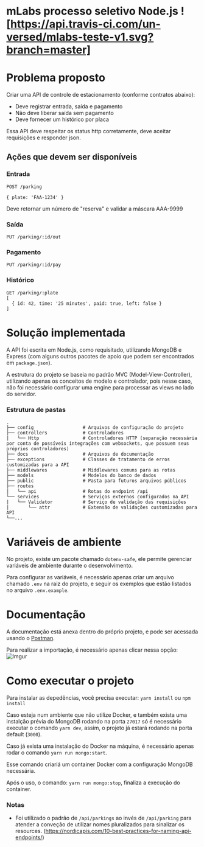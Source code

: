 # mLabs processo seletivo Node.js ![https://api.travis-ci.com/un-versed/mlabs-teste-v1.svg?branch=master]

# Problema proposto

Criar uma API de controle de estacionamento (conforme contratos abaixo):

  - Deve registrar entrada, saída e pagamento
  - Não deve liberar saída sem pagamento
  - Deve fornecer um histórico por placa

Essa API deve respeitar os status http corretamente, deve aceitar requisições e responder json.

## Ações que devem ser disponíveis

### Entrada

```
POST /parking

{ plate: 'FAA-1234' }
```

Deve retornar um número de "reserva" e validar a máscara AAA-9999

### Saída

```
PUT /parking/:id/out
```

### Pagamento

```
PUT /parking/:id/pay
```

### Histórico

```
GET /parking/:plate
[
  { id: 42, time: '25 minutes', paid: true, left: false }
]
```

# Solução implementada

A API foi escrita em Node.js, como requisitado, utilizando MongoDB e Express (com alguns outros pacotes de apoio que podem ser encontrados em ```package.json```).

A estrutura do projeto se baseia no padrão MVC (Model-View-Controller), utilizando apenas os conceitos de modelo e controlador, pois nesse caso, não foi necessário configurar uma engine para processar as views no lado do servidor.

### Estrutura de pastas
    .
    ├── config                  # Arquivos de configuração do projeto
    ├── controllers             # Controladores
    |   └── Http                # Controladores HTTP (separação necessária por conta de possíveis integrações com websockets, que possuem seus próprios controladores)
    ├── docs                    # Arquivos de documentação
    ├── exceptions              # Classes de tratamento de erros customizadas para a API
    ├── middlewares             # Middlewares comuns para as rotas
    ├── models                  # Modelos do banco de dados
    ├── public                  # Pasta para futuros arquivos públicos
    ├── routes 
    |   └── api                 # Rotas do endpoint /api
    └── services                # Serviços externos configurados na API
    |   └── Validator           # Serviço de validação das requisições
    |       └── attr            # Extensão de validações customizadas para API
    └──...

# Variáveis de ambiente
No projeto, existe um pacote chamado ```dotenv-safe```, ele permite gerenciar variáveis de ambiente durante o desenvolvimento.

Para configurar as variáveis, é necessário apenas criar um arquivo chamado ```.env``` na raiz do projeto, e seguir os exemplos que estão listados no arquivo ```.env.example```.

# Documentação

A documentação está anexa dentro do próprio projeto, e pode ser acessada usando o [Postman](https://www.postman.com/).

Para realizar a importação, é necessário apenas clicar nessa opção:
![Imgur](https://i.imgur.com/OPNqxnV.jpg)

# Como executar o projeto

Para instalar as depedências, você precisa executar: ```yarn install``` ou ```npm install```

Caso esteja num ambiente que não utilize Docker, e também exista uma instalção prévia do MongoDB rodando na porta ```27017``` só é necessário executar o comando ```yarn dev```, assim, o projeto já estará rodando na porta default (```3000```).

Caso já exista uma instalação do Docker na máquina, é necessário apenas rodar o comando ```yarn run mongo:start```.

Esse comando criariá um container Docker com a configuração MongoDB necessária.

Após o uso, o comando: ```yarn run mongo:stop```, finaliza a execução do container.

### Notas

- Foi utilizado o padrão de `/api/parkings` ao invés de `/api/parking` para atender a conveção de utilizar nomes pluralizados para sinalizar os resources. (https://nordicapis.com/10-best-practices-for-naming-api-endpoints/)
